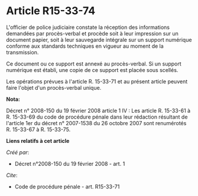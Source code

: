 # Article R15-33-74

L'officier de police judiciaire constate la réception des informations demandées par procès-verbal et procède soit à leur
impression sur un document papier, soit à leur sauvegarde intégrale sur un support numérique conforme aux standards
techniques en vigueur au moment de la transmission. 

Ce document ou ce support est annexé au procès-verbal. Si un support numérique est établi, une copie de ce support est placée
sous scellés. 

Les opérations prévues à l'article R. 15-33-71 et au présent article peuvent faire l'objet d'un procès-verbal unique.

**Nota:**

Décret n° 2008-150 du 19 février 2008 article 1 IV : Les article R. 15-33-61 à R. 15-33-69 du code de procédure pénale dans
leur rédaction résultant de l'article 1er du décret n° 2007-1538 du 26 octobre 2007 sont renumérotés R. 15-33-67 à R.
15-33-75.

**Liens relatifs à cet article**

_Créé par_:

  - Décret n°2008-150 du 19 février 2008 - art. 1

_Cite_:

  - Code de procédure pénale - art. R15-33-71
